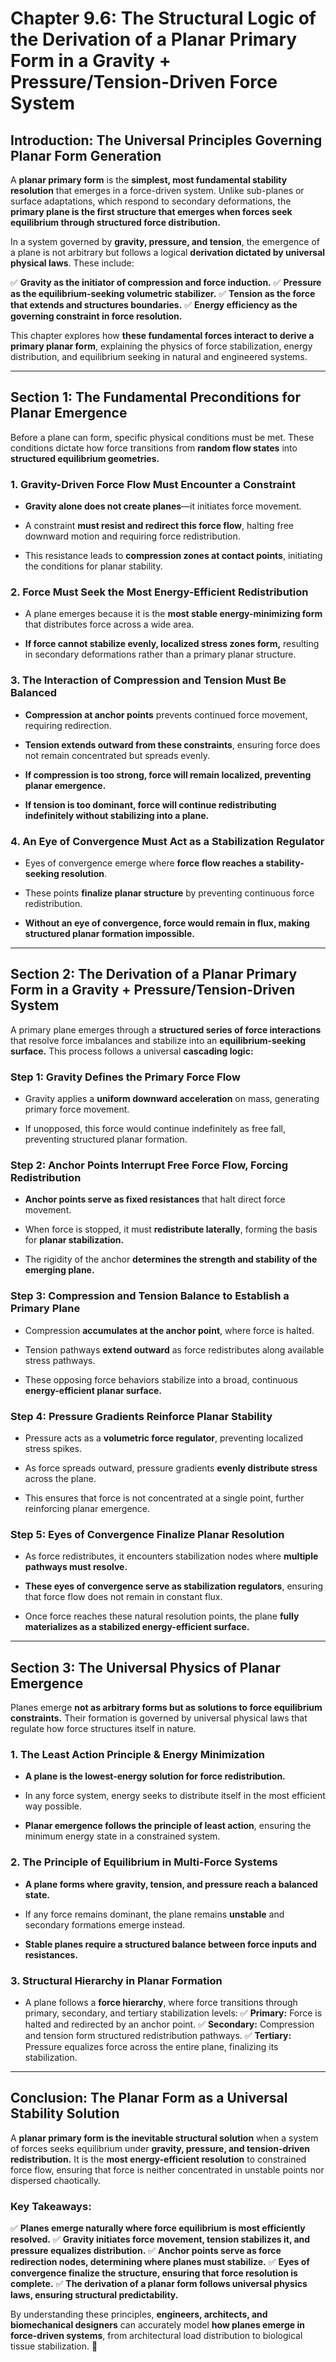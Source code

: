 # **Chapter 9.6: The Structural Logic of the Derivation of a Planar Primary Form in a Gravity + Pressure/Tension-Driven Force System**

## **Introduction: The Universal Principles Governing Planar Form Generation**

A **planar primary form** is the **simplest, most fundamental stability resolution** that emerges in a force-driven system. Unlike sub-planes or surface adaptations, which respond to secondary deformations, the **primary plane is the first structure that emerges when forces seek equilibrium through structured force distribution.**

In a system governed by **gravity, pressure, and tension**, the emergence of a plane is not arbitrary but follows a logical **derivation dictated by universal physical laws**. These include:

✅ **Gravity as the initiator of compression and force induction.** ✅ **Pressure as the equilibrium-seeking volumetric stabilizer.** ✅ **Tension as the force that extends and structures boundaries.** ✅ **Energy efficiency as the governing constraint in force resolution.**

This chapter explores how **these fundamental forces interact to derive a primary planar form**, explaining the physics of force stabilization, energy distribution, and equilibrium seeking in natural and engineered systems.

---

## **Section 1: The Fundamental Preconditions for Planar Emergence**

Before a plane can form, specific physical conditions must be met. These conditions dictate how force transitions from **random flow states** into **structured equilibrium geometries.**

### **1. Gravity-Driven Force Flow Must Encounter a Constraint**

- **Gravity alone does not create planes**—it initiates force movement.
    
- A constraint **must resist and redirect this force flow**, halting free downward motion and requiring force redistribution.
    
- This resistance leads to **compression zones at contact points**, initiating the conditions for planar stability.
    

### **2. Force Must Seek the Most Energy-Efficient Redistribution**

- A plane emerges because it is the **most stable energy-minimizing form** that distributes force across a wide area.
    
- **If force cannot stabilize evenly, localized stress zones form,** resulting in secondary deformations rather than a primary planar structure.
    

### **3. The Interaction of Compression and Tension Must Be Balanced**

- **Compression at anchor points** prevents continued force movement, requiring redirection.
    
- **Tension extends outward from these constraints**, ensuring force does not remain concentrated but spreads evenly.
    
- **If compression is too strong, force will remain localized, preventing planar emergence.**
    
- **If tension is too dominant, force will continue redistributing indefinitely without stabilizing into a plane.**
    

### **4. An Eye of Convergence Must Act as a Stabilization Regulator**

- Eyes of convergence emerge where **force flow reaches a stability-seeking resolution**.
    
- These points **finalize planar structure** by preventing continuous force redistribution.
    
- **Without an eye of convergence, force would remain in flux, making structured planar formation impossible.**
    

---

## **Section 2: The Derivation of a Planar Primary Form in a Gravity + Pressure/Tension-Driven System**

A primary plane emerges through a **structured series of force interactions** that resolve force imbalances and stabilize into an **equilibrium-seeking surface.** This process follows a universal **cascading logic:**

### **Step 1: Gravity Defines the Primary Force Flow**

- Gravity applies a **uniform downward acceleration** on mass, generating primary force movement.
    
- If unopposed, this force would continue indefinitely as free fall, preventing structured planar formation.
    

### **Step 2: Anchor Points Interrupt Free Force Flow, Forcing Redistribution**

- **Anchor points serve as fixed resistances** that halt direct force movement.
    
- When force is stopped, it must **redistribute laterally**, forming the basis for **planar stabilization.**
    
- The rigidity of the anchor **determines the strength and stability of the emerging plane.**
    

### **Step 3: Compression and Tension Balance to Establish a Primary Plane**

- Compression **accumulates at the anchor point**, where force is halted.
    
- Tension pathways **extend outward** as force redistributes along available stress pathways.
    
- These opposing force behaviors stabilize into a broad, continuous **energy-efficient planar surface.**
    

### **Step 4: Pressure Gradients Reinforce Planar Stability**

- Pressure acts as a **volumetric force regulator**, preventing localized stress spikes.
    
- As force spreads outward, pressure gradients **evenly distribute stress** across the plane.
    
- This ensures that force is not concentrated at a single point, further reinforcing planar emergence.
    

### **Step 5: Eyes of Convergence Finalize Planar Resolution**

- As force redistributes, it encounters stabilization nodes where **multiple pathways must resolve.**
    
- **These eyes of convergence serve as stabilization regulators**, ensuring that force flow does not remain in constant flux.
    
- Once force reaches these natural resolution points, the plane **fully materializes as a stabilized energy-efficient surface.**
    

---

## **Section 3: The Universal Physics of Planar Emergence**

Planes emerge **not as arbitrary forms but as solutions to force equilibrium constraints.** Their formation is governed by universal physical laws that regulate how force structures itself in nature.

### **1. The Least Action Principle & Energy Minimization**

- **A plane is the lowest-energy solution for force redistribution.**
    
- In any force system, energy seeks to distribute itself in the most efficient way possible.
    
- **Planar emergence follows the principle of least action**, ensuring the minimum energy state in a constrained system.
    

### **2. The Principle of Equilibrium in Multi-Force Systems**

- **A plane forms where gravity, tension, and pressure reach a balanced state.**
    
- If any force remains dominant, the plane remains **unstable** and secondary formations emerge instead.
    
- **Stable planes require a structured balance between force inputs and resistances.**
    

### **3. Structural Hierarchy in Planar Formation**

- A plane follows a **force hierarchy**, where force transitions through primary, secondary, and tertiary stabilization levels: ✅ **Primary:** Force is halted and redirected by an anchor point. ✅ **Secondary:** Compression and tension form structured redistribution pathways. ✅ **Tertiary:** Pressure equalizes force across the entire plane, finalizing its stabilization.
    

---

## **Conclusion: The Planar Form as a Universal Stability Solution**

A **planar primary form is the inevitable structural solution** when a system of forces seeks equilibrium under **gravity, pressure, and tension-driven redistribution.** It is the **most energy-efficient resolution** to constrained force flow, ensuring that force is neither concentrated in unstable points nor dispersed chaotically.

### **Key Takeaways:**

✅ **Planes emerge naturally where force equilibrium is most efficiently resolved.** ✅ **Gravity initiates force movement, tension stabilizes it, and pressure equalizes distribution.** ✅ **Anchor points serve as force redirection nodes, determining where planes must stabilize.** ✅ **Eyes of convergence finalize the structure, ensuring that force resolution is complete.** ✅ **The derivation of a planar form follows universal physics laws, ensuring structural predictability.**

By understanding these principles, **engineers, architects, and biomechanical designers** can accurately model **how planes emerge in force-driven systems**, from architectural load distribution to biological tissue stabilization. 🚀
